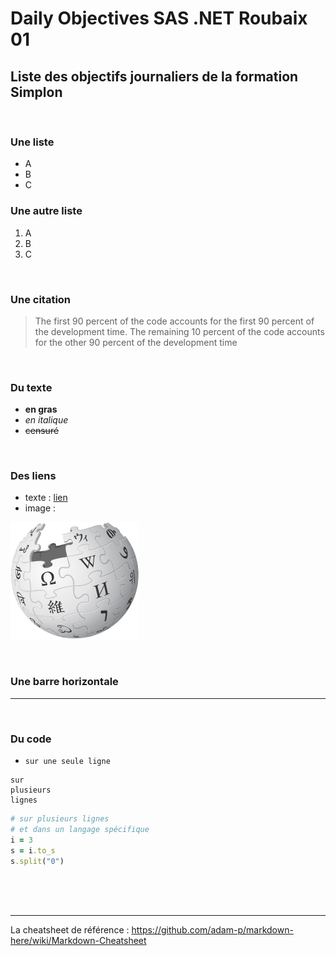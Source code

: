 # Daily Objectives SAS .NET Roubaix 01
## Liste des objectifs journaliers de la formation Simplon

<br>



### Une liste
* A
* B
* C

### Une autre liste
 1. A
 2. B
 3. C

<br>



### Une citation
> The first 90 percent of the code accounts for the first 90 percent of the development time. The remaining 10 percent of the code accounts for the other 90 percent of the development time

<br>



### Du texte
- **en gras**
- *en italique*
- ~~censuré~~

<br>



### Des liens
- texte : [lien](https://0.30000000000000004.com/)
- image :

![Logo Wikipedia](assets/Wikipedia-logo-v2.svg)

<br>



### Une barre horizontale
<hr>

<br>



### Du code

* `sur une seule ligne`
```
sur
plusieurs
lignes
```

```ruby
# sur plusieurs lignes
# et dans un langage spécifique
i = 3
s = i.to_s
s.split("0")
```

<br>
<br>
<br>

<hr>

La cheatsheet de référence : https://github.com/adam-p/markdown-here/wiki/Markdown-Cheatsheet